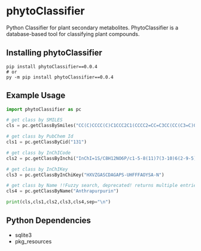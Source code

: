# phytoClassifier
Python Classifier for plant secondary metabolites. PhytoClassifier is a database-based tool for classifying plant compounds.

## Installing phytoClassifier

```shell
pip install phytoClassifier==0.0.4
# or 
py -m pip install phytoClassifier==0.0.4
```

## Example Usage 

```python
import phytoClassifier as pc

# get class by SMILES
cls = pc.getClassBySmiles("CC(C)CCCC(C)C1CCC2C1(CCCC2=CC=C3CC(CC(C3=C)O)O)C")

# get class by PubChem Id
cls1 = pc.getClassByCid("131")

# get class by InChICode
cls2 = pc.getClassByInchi("InChI=1S/C8H12NO6P/c1-5-8(11)7(3-10)6(2-9-5)4-15-16(12,13)14/h2,10-11H,3-4H2,1H3,(H2,12,13,14)")

# get class by InChIKey
cls3 = pc.getClassByInChiKey("HXVZGASCDAGAPS-UHFFFAOYSA-N")

# get class by Name !!Fuzzy search, deprecated! returns multiple entries.
cls4 = pc.getClassByName("Anthrapurpurin")

print(cls,cls1,cls2,cls3,cls4,sep="\n")
```

## Python Dependencies

- sqlite3
- pkg_resources
